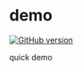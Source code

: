 # demo
[![GitHub version](https://badge.fury.io/gh/Naereen%2FStrapDown.js.svg)](https://github.com/casa-vega/demo)


quick demo
